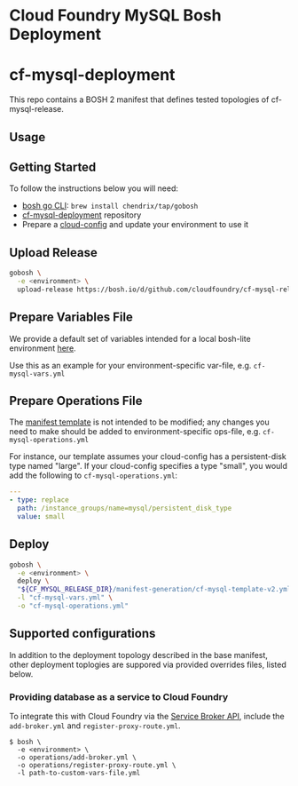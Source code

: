 # Cloud Foundry MySQL Bosh Deployment

# cf-mysql-deployment

This repo contains a BOSH 2 manifest that defines tested topologies of cf-mysql-release.

## Usage

## Getting Started

To follow the instructions below you will need:

* [bosh go CLI](https://github.com/cloudfoundry/bosh-cli): `brew install chendrix/tap/gobosh`
* [cf-mysql-deployment](https://github.com/cloudfoundry/cf-mysql-deployment) repository
* Prepare a [cloud-config](http://bosh.io/docs/cloud-config.html) and update your environment to use it

## Upload Release

```bash
gobosh \
  -e <environment> \
  upload-release https://bosh.io/d/github.com/cloudfoundry/cf-mysql-release
```

## Prepare Variables File

We provide a default set of variables intended for a local bosh-lite environment
[here](https://github.com/cloudfoundry/cf-mysql-deployment/blob/master/bosh-lite/default-vars.yml).

Use this as an example for your environment-specific var-file, e.g. `cf-mysql-vars.yml`

## Prepare Operations File

The [manifest template](https://github.com/cloudfoundry/cf-mysql-deployment/blob/master/cf-mysql-deployment.yml)
is not intended to be modified; any changes you need to make should be added to
environment-specific ops-file, e.g. `cf-mysql-operations.yml`

For instance, our template assumes your cloud-config has a persistent-disk type
named "large". If your cloud-config specifies a type "small", you would add the
following to `cf-mysql-operations.yml`:

```yml
---
- type: replace
  path: /instance_groups/name=mysql/persistent_disk_type
  value: small
```

## Deploy

```bash
gobosh \
  -e <environment> \
  deploy \
  "${CF_MYSQL_RELEASE_DIR}/manifest-generation/cf-mysql-template-v2.yml" \
  -l "cf-mysql-vars.yml" \
  -o "cf-mysql-operations.yml"
```

## Supported configurations

In addition to the deployment topology described in the base manifest, other
deployment toplogies are suppored via provided overrides files, listed below.

### Providing database as a service to Cloud Foundry

To integrate this with Cloud Foundry via the
[Service Broker API](https://docs.cloudfoundry.org/services/api.html),
include the `add-broker.yml` and `register-proxy-route.yml`.

```
$ bosh \
  -e <environment> \
  -o operations/add-broker.yml \
  -o operations/register-proxy-route.yml \
  -l path-to-custom-vars-file.yml
```

